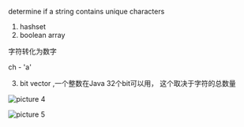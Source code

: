 determine if a string contains unique characters 

1. hashset<Charater>
2. boolean array

字符转化为数字

ch - 'a'

3. bit vector  ,一个整数在Java 32个bit可以用， 这个取决于字符的总数量


![picture 4](https://i.loli.net/2021/09/14/atFgoI3ELxji9Dm.png)  


![picture 5](https://i.loli.net/2021/09/14/9DjSUnrqlsAZi3m.png)  



